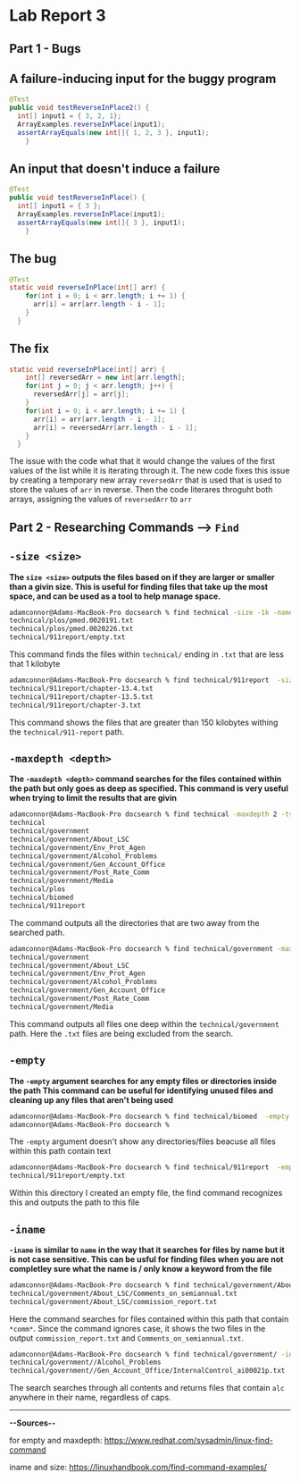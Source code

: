 # Lab Report 3

## Part 1 - Bugs

## A failure-inducing input for the buggy program
```java
@Test
public void testReverseInPlace2() {
  int[] input1 = { 3, 2, 1};
  ArrayExamples.reverseInPlace(input1);
  assertArrayEquals(new int[]{ 1, 2, 3 }, input1);
	}
```

## An input that doesn't induce a failure
```java
@Test 
public void testReverseInPlace() {
  int[] input1 = { 3 };
  ArrayExamples.reverseInPlace(input1);
  assertArrayEquals(new int[]{ 3 }, input1);
	}
```

## The bug
```java
@Test 
static void reverseInPlace(int[] arr) {
    for(int i = 0; i < arr.length; i += 1) {
      arr[i] = arr[arr.length - i - 1];
    }
  }
```
## The fix
```java
static void reverseInPlace(int[] arr) {
    int[] reversedArr = new int[arr.length];
    for(int j = 0; j < arr.length; j++) {
      reversedArr[j] = arr[j];
    }
    for(int i = 0; i < arr.length; i += 1) {
      arr[i] = arr[arr.length - i - 1];
      arr[i] = reversedArr[arr.length - i - 1];
    }
  }
```
The issue with the code what that it would change the values of the first values of the
list while it is iterating through it. The new code fixes this issue by creating a temporary new array `reversedArr` that is used that is used to store the values of
`arr` in reverse. Then the code literares throguht both arrays, assigning the values of `reversedArr` to `arr`


## Part 2 - Researching Commands --> `Find`

## `-size <size>`

**The `size <size>` outputs the files based on if they are larger or smaller than a givin size. This is useful for finding files that take up the most space, and can be used as a tool to help manage space.**

```bash
adamconnor@Adams-MacBook-Pro docsearch % find technical -size -1k -name ".*txt"
technical/plos/pmed.0020191.txt
technical/plos/pmed.0020226.txt
technical/911report/empty.txt
```
This command finds the files within `technical/` ending in `.txt` that are less that 1 kilobyte

```bash
adamconnor@Adams-MacBook-Pro docsearch % find technical/911report  -size +150k
technical/911report/chapter-13.4.txt
technical/911report/chapter-13.5.txt
technical/911report/chapter-3.txt
```
This command shows the files that are greater than 150 kilobytes withing the `technical/911-report` path.

## `-maxdepth <depth>`

**The `-maxdepth <depth>` command searches for the files contained within the path but only goes as deep as specified. This command is very useful when trying to limit the results that are givin**

```bash
adamconnor@Adams-MacBook-Pro docsearch % find technical -maxdepth 2 -type d
technical
technical/government
technical/government/About_LSC
technical/government/Env_Prot_Agen
technical/government/Alcohol_Problems
technical/government/Gen_Account_Office
technical/government/Post_Rate_Comm
technical/government/Media
technical/plos
technical/biomed
technical/911report
```
The command outputs all the directories that are two away from the searched path.

```bash
adamconnor@Adams-MacBook-Pro docsearch % find technical/government -maxdepth 1
technical/government
technical/government/About_LSC
technical/government/Env_Prot_Agen
technical/government/Alcohol_Problems
technical/government/Gen_Account_Office
technical/government/Post_Rate_Comm
technical/government/Media
```
This command outputs all files one deep within the `technical/government` path. Here the `.txt` files are being excluded from the search.

## `-empty`

**The `-empty` argument searches for any empty files or directories inside the path This command can be useful for identifying unused files and cleaning up any files that aren't being used**

```bash
adamconnor@Adams-MacBook-Pro docsearch % find technical/biomed  -empty
adamconnor@Adams-MacBook-Pro docsearch % 
```
The `-empty` argument doesn't show any directories/files beacuse all files within this path contain text

```bash
adamconnor@Adams-MacBook-Pro docsearch % find technical/911report  -empty 
technical/911report/empty.txt
```
Within this directory I created an empty file, the find command recognizes this and outputs the path to this file

## `-iname` 

**`-iname` is similar to `name` in the way that it searches for files by name but it is not case sensitive. This can be usful for finding files when you are not completley sure what the name is / only know a keyword from the file**

```bash
adamconnor@Adams-MacBook-Pro docsearch % find technical/government/About_LSC -iname '*comm*'
technical/government/About_LSC/Comments_on_semiannual.txt
technical/government/About_LSC/commission_report.txt
```
Here the command searches for files contained within this path that contain `*comm*`. Since the command ignores case, it shows the two files in the output `commission_report.txt` and `Comments_on_semiannual.txt`.

```bash
adamconnor@Adams-MacBook-Pro docsearch % find technical/government/ -iname '*alc*'    
technical/government//Alcohol_Problems
technical/government//Gen_Account_Office/InternalControl_ai00021p.txt
```
The search searches through all contents and returns files that contain `alc` anywhere in their name, regardless of caps. 

-----------------------------------------------------------------

**--Sources--**

for empty and maxdepth:
https://www.redhat.com/sysadmin/linux-find-command

iname and size:
https://linuxhandbook.com/find-command-examples/

